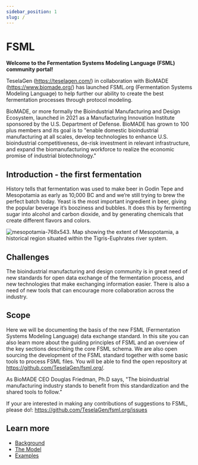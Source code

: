 ```yaml
---
sidebar_position: 1
slug: /
---
```


# FSML

**Welcome to the Fermentation Systems Modeling Language (FSML) community portal!**

TeselaGen (https://teselagen.com/) in collaboration with BioMADE (https://www.biomade.org/) has launched FSML.org (Fermentation Systems Modeling Language) to help further our ability to create the best fermentation processes through protocol modeling.

BioMADE, or more formally the Bioindustrial Manufacturing and Design Ecosystem, launched in 2021 as a Manufacturing Innovation Institute sponsored by the U.S. Department of Defense. BioMADE has grown to 100 plus members and its goal is to "enable domestic bioindustrial manufacturing at all scales, develop technologies to enhance U.S. bioindustrial competitiveness, de-risk investment in relevant infrastructure, and expand the biomanufacturing workforce to realize the economic promise of industrial biotechnology."


## Introduction - the first fermentation

History tells that fermentation was used to make beer in Godin Tepe and Mesopotamia as early as 10,000 BC and and we’re still trying to brew the perfect batch today.  Yeast is the most important ingredient in beer, giving the popular beverage it’s booziness and bubbles. It does this by fermenting sugar into alcohol and carbon dioxide, and by generating chemicals that create different flavors and colors.

![mesopotamia-768x543](https://user-images.githubusercontent.com/144330/190490192-ea442716-d775-4166-9069-b50e0c62489f.png).
Map showing the extent of Mesopotamia, a historical region situated within the Tigris-Euphrates river system.

## Challenges
The bioindustrial manufacturing and design community is in great need of new standards for open data exchange of the fermentation process, and new technologies that make exchanging information easier. There is also a need of new tools that can encourage more collaboration across the industry.

## Scope
Here we will be documenting the basis of the new FSML (Fermentation Systems Modeling Language) data exchange standard. In this site you can also learn more about the guiding principles of FSML and an overview of the key sections describing the core FSML schema. We are also open sourcing the development of the FSML standard together with some basic tools to process FSML files. You will be able to find the open repository at https://github.com/TeselaGen/fsml.org/.

As BioMADE CEO Douglas Friedman, Ph.D says, "The bioindustrial manufacturing industry stands to benefit from this standardization and the shared tools to follow.”

If your are interested in making any contributions of suggestions to FSML, please do!:
https://github.com/TeselaGen/fsml.org/issues



## Learn more

- [Background](/background)
- [The Model](/model)
- [Examples](/examples/)
